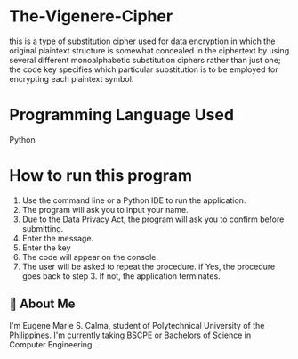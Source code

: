 # The-Vigenere-Cipher

this is a type of substitution cipher used for data encryption in which the original plaintext structure is somewhat concealed in the ciphertext by using several different monoalphabetic substitution ciphers rather than just one; the code key specifies which particular substitution is to be employed for encrypting each plaintext symbol.

# Programming Language Used
Python

# How to run this program
1. Use the command line or a Python IDE to run the application.
2. The program will ask you to input your name.
3. Due to the Data Privacy Act, the program will ask you to confirm before submitting.
4. Enter the message.
5. Enter the key
6. The code will appear on the console.
7. The user will be asked to repeat the procedure. if Yes, the procedure goes back to step 3. If not, the application terminates.

## 🚀 About Me
I'm Eugene Marie S. Calma, student of Polytechnical University of the Philippines. I'm currently taking BSCPE or Bachelors of Science in Computer Engineering. 
